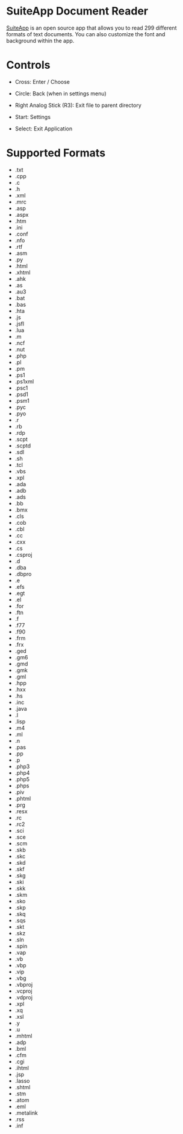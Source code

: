 # SuiteApp Document Reader

[SuiteApp](http://store.brewology.com/ahomebrew.php?brewid=204) is an open source app that allows you to read 299 different formats of text documents. You can also customize the font and background within the app.

# Controls

* Cross: Enter / Choose

* Circle: Back (when in settings menu)

* Right Analog Stick (R3): Exit file to parent directory

* Start: Settings

* Select: Exit Application

# Supported Formats

- .txt
- .cpp
- .c
- .h
- .xml
- .mrc
- .asp
- .aspx
- .htm
- .ini
- .conf
- .nfo
- .rtf
- .asm
- .py
- .html
- .xhtml
- .ahk
- .as
- .au3
- .bat
- .bas
- .hta
- .js
- .jsfl
- .lua
- .m
- .ncf
- .nut
- .php
- .pl
- .pm
- .ps1
- .ps1xml
- .psc1
- .psd1
- .psm1
- .pyc
- .pyo
- .r
- .rb
- .rdp
- .scpt
- .scptd
- .sdl
- .sh
- .tcl
- .vbs
- .xpl
- .ada
- .adb
- .ads
- .bb
- .bmx
- .cls
- .cob
- .cbl
- .cc
- .cxx
- .cs
- .csproj
- .d
- .dba
- .dbpro
- .e
- .efs
- .egt
- .el
- .for
- .ftn
- .f
- .f77
- .f90
- .frm
- .frx
- .ged
- .gm6
- .gmd
- .gmk
- .gml
- .hpp
- .hxx
- .hs
- .inc
- .java
- .l
- .lisp
- .m4
- .ml
- .n
- .pas
- .pp
- .p
- .php3
- .php4
- .php5
- .phps
- .piv
- .phtml
- .prg
- .resx
- .rc
- .rc2
- .sci
- .sce
- .scm
- .skb
- .skc
- .skd
- .skf
- .skg
- .ski
- .skk
- .skm
- .sko
- .skp
- .skq
- .sqs
- .skt
- .skz
- .sln
- .spin
- .vap
- .vb
- .vbp
- .vip
- .vbg
- .vbproj
- .vcproj
- .vdproj
- .xpl
- .xq
- .xsl
- .y
- .u
- .mhtml
- .adp
- .bml
- .cfm
- .cgi
- .ihtml
- .jsp
- .lasso
- .shtml
- .stm
- .atom
- .eml
- .metalink
- .rss
- .inf